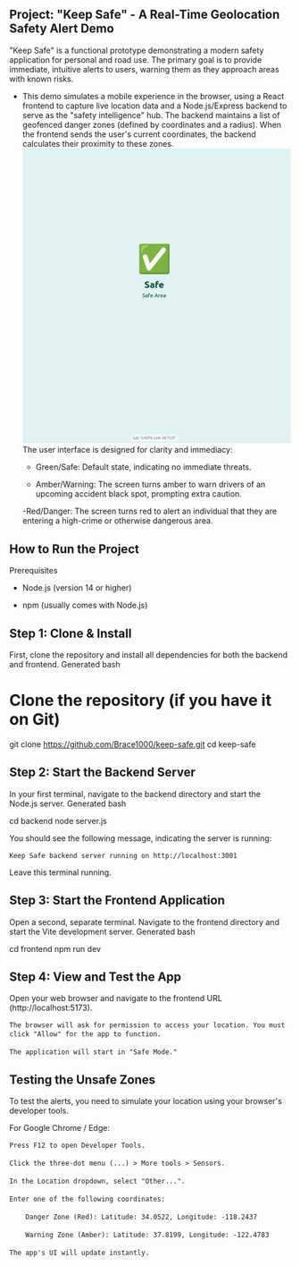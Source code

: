 ## Project: "Keep Safe" - A Real-Time Geolocation Safety Alert Demo

"Keep Safe" is a functional prototype demonstrating a modern safety application for personal and road use. The primary goal is to provide immediate, intuitive alerts to users, warning them as they approach areas with known risks.

- This demo simulates a mobile experience in the browser, using a React frontend to capture live location data and a Node.js/Express backend to serve as the "safety intelligence" hub. The backend maintains a list of geofenced danger zones (defined by coordinates and a radius). When the frontend sends the user's current coordinates, the backend calculates their proximity to these zones.
![keep safe Screenshot](./frontened/src/keep.png)
The user interface is designed for clarity and immediacy:

    - Green/Safe: Default state, indicating no immediate threats.

    - Amber/Warning: The screen turns amber to warn drivers of an upcoming accident black      spot, prompting extra caution.

     -Red/Danger: The screen turns red to alert an individual that they are entering a high-crime or otherwise dangerous area.

## How to Run the Project
Prerequisites

- Node.js (version 14 or higher)

- npm (usually comes with Node.js)

## Step 1: Clone & Install

First, clone the repository and install all dependencies for both the backend and frontend.
Generated bash

      
# Clone the repository (if you have it on Git)
git clone https://github.com/Brace1000/keep-safe.git
cd keep-safe

## Step 2: Start the Backend Server

In your first terminal, navigate to the backend directory and start the Node.js server.
Generated bash

      
cd backend
node server.js

You should see the following message, indicating the server is running:

    Keep Safe backend server running on http://localhost:3001

Leave this terminal running.
## Step 3: Start the Frontend Application

Open a second, separate terminal. Navigate to the frontend directory and start the Vite development server.
Generated bash

      
cd frontend
npm run dev

    

## Step 4: View and Test the App

Open your web browser and navigate to the frontend URL (http://localhost:5173).

    The browser will ask for permission to access your location. You must click "Allow" for the app to function.

    The application will start in "Safe Mode."

## Testing the Unsafe Zones

To test the alerts, you need to simulate your location using your browser's developer tools.

For Google Chrome / Edge:

    Press F12 to open Developer Tools.

    Click the three-dot menu (...) > More tools > Sensors.

    In the Location dropdown, select "Other...".

    Enter one of the following coordinates:

        Danger Zone (Red): Latitude: 34.0522, Longitude: -118.2437

        Warning Zone (Amber): Latitude: 37.8199, Longitude: -122.4783

    The app's UI will update instantly.

    
